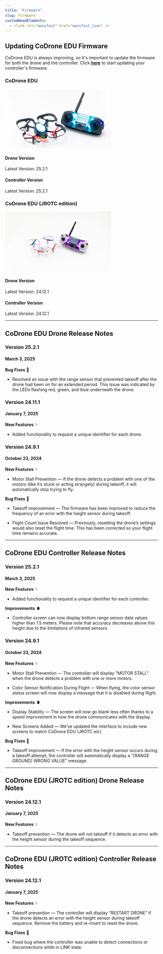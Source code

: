 ```yaml
---
title: "Firmware"
slug: Firmware
customHeadElements:
  - <link rel="manifest" href="manifest.json" />
---
```


## Updating CoDrone EDU Firmware
CoDrone EDU is always improving, so it's important to update the firmware for both the drone and the controller. Click **<a href="https://codrone.robolink.com/edu/updater/">here</a>** to start updating your controller's firmware.

<div className="firmware-row">
  <div className="firmware_div">
    <h3>CoDrone EDU</h3>
    <div className="firmware_div-fig">
      <img src="/img/CDE/drone_remote-4.png" width="350px"/>
    </div>
    <h4>Drone Version</h4>
    <p>Latest Version: 25.2.1</p>
    <h4>Controller Version</h4>
    <p>Latest Version: 25.2.1</p>
</div>

  <div className="firmware_div">
    <h3>CoDrone EDU (JROTC edition)</h3>
    <div className="firmware_div-fig">
      <img src="/img/CDE/drone_remote_cdej-3.jpg" width="350px"/>
    </div>
    <h4>Drone Version</h4>
    <p>Latest Version: 24.12.1</p>
    <h4>Controller Version</h4>
    <p>Latest Version: 24.12.1</p>
  </div>
</div>

<hr className="section_hr"/>

## CoDrone EDU Drone Release Notes

### Version 25.2.1
#### March 3, 2025
**Bug Fixes** :bug:
- Resolved an issue with the range sensor that prevented takeoff after the drone had been on for an extended period. This issue was indicated by the LEDs flashing red, green, and blue underneath the drone.

### Version 24.11.1
#### January 7, 2025
**New Features** :sparkles:
- Added functionality to request a unique identifier for each drone.

### Version 24.9.1
#### October 23, 2024
**New Features** :sparkles:
- Motor Stall Prevention &mdash; If the drone detects a problem with one of the motors (like it’s stuck or acting strangely) during takeoff, it will automatically stop trying to fly.

**Bug Fixes** :bug:
- Takeoff improvement &mdash; The firmware has been improved to reduce the frequency of an error with the height sensor during takeoff.

- Flight Count Issue Resolved &mdash; Previously, resetting the drone’s settings would also reset the flight time. This has been corrected so your flight time remains accurate.

<hr className="section_hr"/>

## CoDrone EDU Controller Release Notes

### Version 25.2.1
#### March 3, 2025
**New Features** :sparkles:
- Added functionality to request a unique identifier for each controller.

**Improvements** :arrow_up:
- Controller screen can now display bottom range sensor data values higher than 1.5 meters. Please note that accuracy decreases above this height due to the limitations of infrared sensors.

### Version 24.9.1
#### October 23, 2024

**New Features** :sparkles:
- Motor Stall Prevention &mdash; The controller will display "MOTOR STALL" when the drone detects a problem with one or more motors.

- Color Sensor Notification During Flight &mdash; When flying, the color sensor status screen will now display a message that it is disabled during flight.

**Improvements** :arrow_up:
- Display Stability &mdash; The screen will now go blank less often thanks to a speed improvement in how the drone communicates with the display.

- New Screens Added &mdash; We’ve updated the interface to include new screens to match CoDrone EDU (JROTC ed.)

**Bug Fixes** :bug:
- Takeoff improvement &mdash; If the error with the height sensor occurs during a takeoff attempt, the controller will automatically display a “[RANGE GROUND] WRONG VALUE” message.

<hr className="section_hr"/>

## CoDrone EDU (JROTC edition) Drone Release Notes

### Version 24.12.1
#### January 7, 2025
**New Features** :sparkles:
- Takeoff prevention &mdash; The drone will not takeoff if it detects an error with the height sensor during the takeoff sequence. 

<hr className="section_hr"/>

## CoDrone EDU (JROTC edition) Controller Release Notes

### Version 24.12.1
#### January 7, 2025
**New Features** :sparkles:
- Takeoff prevention &mdash; The controller will display “RESTART DRONE” if the drone detects an error with the height sensor during takeoff sequence. Remove the battery and re-insert to reset the drone.

**Bug Fixes** :bug:
- Fixed bug where the controller was unable to detect connections or disconnections while in LINK state.